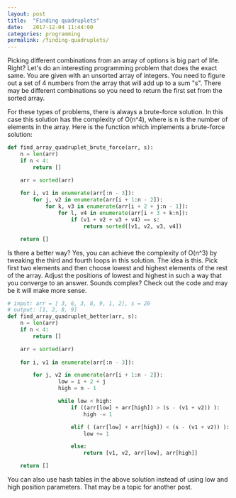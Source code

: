 ```yaml
---
layout: post
title:  "Finding quadruplets"
date:   2017-12-04 11:44:00
categories: programming
permalink: /finding-quadruplets/
---
```


Picking different combinations from an array of options is big part of life. Right? Let's do an interesting programming problem that does the exact same.
You are given with an unsorted array of integers. You need to figure out a set of 4 numbers from the array that will add up to a sum "s". 
There may be different combinations so you need to return the first set from the sorted array.

For these types of problems, there is always a brute-force solution. In this case this solution has the complexity of O(n^4), where is n is the
number of elements in the array. Here is the function which implements a brute-force solution:

```python
def find_array_quadruplet_brute_force(arr, s):
    n = len(arr)
    if n < 4:
        return []

    arr = sorted(arr)
    
    for i, v1 in enumerate(arr[:n - 3]):
        for j, v2 in enumerate(arr[i + 1:n - 2]):
            for k, v3 in enumerate(arr[i + 2 + j:n - 1]):
                for l, v4 in enumerate(arr[i + 3 + k:n]):
                    if (v1 + v2 + v3 + v4) == s:
                        return sorted([v1, v2, v3, v4])

    return []
```

Is there a better way? Yes, you can achieve the complexity of O(n^3) by tweaking the third and fourth loops in this solution. The idea is this.
Pick first two elements and then choose lowest and highest elements of the rest of the array. Adjust the positions of lowest and highest in such a
way that you converge to an answer. Sounds complex? Check out the code and may be it will make more sense.

```python
# input: arr = [ 3, 6, 3, 8, 9, 1, 2], s = 20
# output: [1, 2, 8, 9]
def find_array_quadruplet_better(arr, s):
    n = len(arr)
    if n < 4:
        return []

    arr = sorted(arr)
  
    for i, v1 in enumerate(arr[:n - 3]):

        for j, v2 in enumerate(arr[i + 1:n - 2]):
                low = i + 2 + j
                high = n - 1

                while low < high:
                    if ((arr[low] + arr[high]) > (s - (v1 + v2)) ):
                        high -= 1

                    elif ( (arr[low] + arr[high]) < (s - (v1 + v2)) ):
                        low += 1

                    else:
                        return [v1, v2, arr[low], arr[high]]

    return []
```

You can also use hash tables in the above solution instead of using low and high position parameters. That may be a topic for another post.
